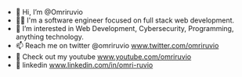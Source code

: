- 👋 Hi, I’m @Omriruvio
- 🧑‍💻 I'm a software engineer focused on full stack web development.
- 👀 I’m interested in Web Development, Cybersecurity, Programming, anything technology.
- 📫 Reach me on twitter @omriruvio www.twitter.com/omriruvio
- 🎥 Check out my youtube www.youtube.com/omriruvio
- 💼 linkedin www.linkedin.com/in/omri-ruvio

<!---
Omriruvio/Omriruvio is a ✨ special ✨ repository because its `README.md` (this file) appears on your GitHub profile.
You can click the Preview link to take a look at your changes.
--->

